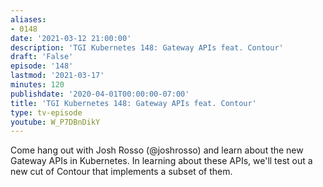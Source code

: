 ```yaml
---
aliases:
- 0148
date: '2021-03-12 21:00:00'
description: 'TGI Kubernetes 148: Gateway APIs feat. Contour'
draft: 'False'
episode: '148'
lastmod: '2021-03-17'
minutes: 120
publishdate: '2020-04-01T00:00:00-07:00'
title: 'TGI Kubernetes 148: Gateway APIs feat. Contour'
type: tv-episode
youtube: W_P7DBnDikY
---
```


Come hang out with Josh Rosso (@joshrosso) and learn about the new Gateway APIs in Kubernetes. In learning about these APIs, we'll test out a new cut of Contour that implements a subset of them.